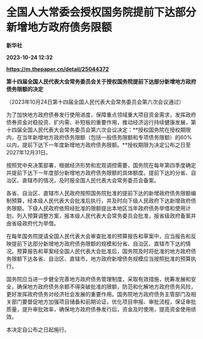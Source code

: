 # 全国人大常委会授权国务院提前下达部分新增地方政府债务限额
**新华社**

**2023-10-24 12:32**

**https://m.thepaper.cn/detail/25044372**

**第十四届全国人民代表大会常务委员会关于授权国务院提前下达部分新增地方政府债务限额的决定**

（2023年10月24日第十四届全国人民代表大会常务委员会第六次会议通过）

为了加快地方政府债券发行使用进度，保障重点领域重大项目资金需求，发挥政府债券资金对稳投资、扩内需、补短板的重要作用，推动经济运行持续健康发展，第十四届全国人民代表大会常务委员会第六次会议决定：**授权国务院在授权期限内，在当年新增地方政府债务限额（包括一般债务限额和专项债务限额）的60%以内，提前下达下一年度新增地方政府债务限额。**授权期限为决定公布之日至2027年12月31日。

按照党中央决策部署，根据经济形势和宏观调控需要，国务院在每年第四季度确定并提前下达下一年度部分新增地方政府债务限额的具体额度。提前下达的分省、自治区、直辖市的情况，及时报全国人民代表大会常务委员会备案。

各省、自治区、直辖市人民政府按照国务院批准的提前下达的新增政府债务限额编制预算，经本级人民代表大会批准后执行，并及时向下级人民政府下达新增政府债务限额。下级人民政府依照经批准的限额提出本地区当年政府债务举借和使用计划，列入预算调整方案，报本级人民代表大会常务委员会批准，报省级政府备案并由省级政府代为举借。

在每年国务院提请全国人民代表大会审查批准的预算报告和草案中，应当报告和反映提前下达部分新增地方政府债务限额的规模和分省、自治区、直辖市下达的情况。预算报告和草案经全国人民代表大会批准后，国务院及时将批准的地方政府债务限额下达各省、自治区、直辖市，地方政府新增债务规模应当按照批准的预算执行。

国务院应当进一步健全完善地方政府债务管理制度，采取有效措施，统筹发展和安全，确保地方政府债务余额不得突破批准的限额，防范和化解地方政府债务风险，更好发挥政府债务对经济社会发展的重要作用。国务院地方政府债务主管部门及相关部门要督促地方加强项目储备和前期论证，优化项目申报、审批流程，保证审批质量，提升审批效率，确保地方政府债券发行后，资金及时使用，提高资金使用绩效。

本决定自公布之日起施行。
